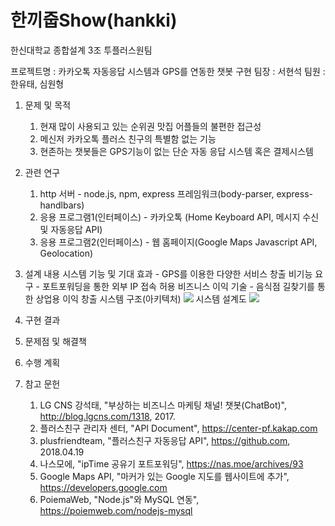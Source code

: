 # 한끼줍Show(hankki)

한신대학교 종합설계 3조 투플러스원팀

프로젝트명 : 카카오톡 자동응답 시스템과 GPS를 연동한 챗봇 구현
팀장 : 서현석
팀원 : 한유태, 심원형

1. 문제 및 목적
   1. 현재 많이 사용되고 있는 순위권 맛집 어플들의 불편한 접근성
   2. 메신저 카카오톡 플러스 친구의 특별함 없는 기능
   3. 현존하는 챗봇들은 GPS기능이 없는 단순 자동 응답 시스템 혹은 결제시스템

2. 관련 연구
   1. http 서버 - node.js, npm, express 프레임워크(body-parser, express-handlbars)
   2. 응용 프로그램1(인터페이스) - 카카오톡 (Home Keyboard API, 메시지 수신 및 자동응답 API)
   3. 응용 프로그램2(인터페이스) - 웹 홈페이지(Google Maps Javascript API, Geolocation)
 
3. 설계 내용
   시스템 기능 및 기대 효과 - GPS를 이용한 다양한 서비스 창출
   비기능 요구 - 포트포워딩을 통한 외부 IP 접속 허용
   비즈니스 이익 기술 - 음식점 길찾기를 통한 상업용 이익 창출
   시스템 구조(아키텍처)
   <img src="/system-architecture"></img>
   시스템 설계도
   <img src="/system-design"></img>
   
4. 구현 결과

5. 문제점 및 해결책

6. 수행 계획

7. 참고 문헌
   1. LG CNS 강석태, "부상하는 비즈니스 마케팅 채널! 챗봇(ChatBot)", http://blog.lgcns.com/1318, 2017.
   2. 플러스친구 관리자 센터, "API Document", https://center-pf.kakap.com
   3. plusfriendteam, "플러스친구 자동응답 API", https://github.com, 2018.04.19
   4. 나스모에, "ipTime 공유기 포트포워딩", https://nas.moe/archives/93
   5. Google Maps API, "마커가 있는 Google 지도를 웹사이트에 추가", https://developers.google.com
   6. PoiemaWeb, "Node.js"와 MySQL 연동", https://poiemweb.com/nodejs-mysql
